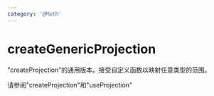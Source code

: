 ```yaml
---
category: '@Math'
---
```


# createGenericProjection

"createProjection"的通用版本。接受自定义函数以映射任意类型的范围。

请参阅"createProjection"和"useProjection"
